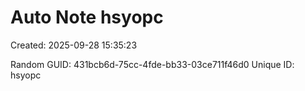 ﻿# Auto Note hsyopc
Created: 2025-09-28 15:35:23

Random GUID: 431bcb6d-75cc-4fde-bb33-03ce711f46d0
Unique ID: hsyopc

